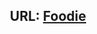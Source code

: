 <html>
  <div align="center">
    <h2>URL: <a href="https://devkr074.github.io/Foodie/">Foodie</a></h2>
  </div>
</html>
